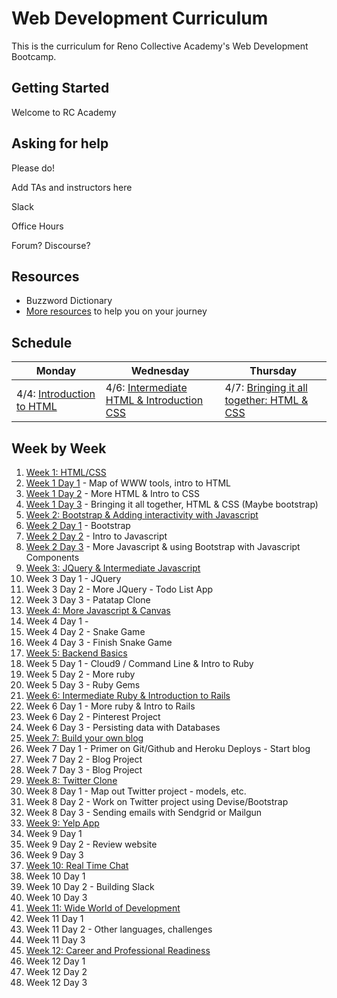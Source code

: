 # Web Development Curriculum

This is the curriculum for Reno Collective Academy's Web Development Bootcamp.

## Getting Started
Welcome to RC Academy

## Asking for help

Please do!

Add TAs and instructors here

Slack

Office Hours  

Forum? Discourse?

## Resources
* Buzzword Dictionary
* [More resources](./resources) to help you on your journey

## Schedule

| Monday | Wednesday | Thursday |
|--------|-----------|----------|
| 4/4: [Introduction to HTML]()    | 4/6: [Intermediate HTML & Introduction CSS]()    | 4/7: [Bringing it all together: HTML & CSS]()      |


## Week by Week

1. [Week 1: HTML/CSS](./week1)
  1. [Week 1 Day 1](./week1/w1d1) - Map of WWW tools, intro to HTML
  2. [Week 1 Day 2](./week1/w1d2) - More HTML & Intro to CSS
  3. [Week 1 Day 3](./week1/w1d3) - Bringing it all together, HTML & CSS (Maybe bootstrap)
2. [Week 2: Bootstrap & Adding interactivity with Javascript](./week2)
  1. [Week 2 Day 1](./week2/w2d1) - Bootstrap
  2. [Week 2 Day 2](./week2/w2d2) - Intro to Javascript
  3. [Week 2 Day 3](./week2/w2d3) - More Javascript & using Bootstrap with Javascript Components
3. [Week 3: JQuery & Intermediate Javascript](./week3)
  1. Week 3 Day 1 - JQuery
  2. Week 3 Day 2 - More JQuery - Todo List App
  3. Week 3 Day 3 - Patatap Clone
4. [Week 4: More Javascript & Canvas](./week4)
  1. Week 4 Day 1 -
  2. Week 4 Day 2 - Snake Game
  3. Week 4 Day 3 - Finish Snake Game
5. [Week 5: Backend Basics](./week5)
  1. Week 5 Day 1 - Cloud9 / Command Line & Intro to Ruby
  2. Week 5 Day 2 - More ruby
  3. Week 5 Day 3 - Ruby Gems
6. [Week 6: Intermediate Ruby & Introduction to Rails](./week6)
  1. Week 6 Day 1 - More ruby & Intro to Rails
  2. Week 6 Day 2 - Pinterest Project
  3. Week 6 Day 3 - Persisting data with Databases
7. [Week 7: Build your own blog](./week7)
  1. Week 7 Day 1 - Primer on Git/Github and Heroku Deploys - Start blog
  2. Week 7 Day 2 - Blog Project
  3. Week 7 Day 3 - Blog Project
8. [Week 8: Twitter Clone](./week8)
  1. Week 8 Day 1 - Map out Twitter project - models, etc.
  2. Week 8 Day 2 - Work on Twitter project using Devise/Bootstrap
  3. Week 8 Day 3 - Sending emails with Sendgrid or Mailgun
9. [Week 9: Yelp App](./week9)
  1. Week 9 Day 1
  2. Week 9 Day 2 - Review website
  3. Week 9 Day 3
10. [Week 10: Real Time Chat](./zweek10)
  1. Week 10 Day 1
  2. Week 10 Day 2 - Building Slack
  3. Week 10 Day 3
11. [Week 11: Wide World of Development](./zweek11)
  1. Week 11 Day 1
  2. Week 11 Day 2 - Other languages, challenges
  3. Week 11 Day 3
12. [Week 12: Career and Professional Readiness](./zweek12)
  1. Week 12 Day 1
  2. Week 12 Day 2
  3. Week 12 Day 3
